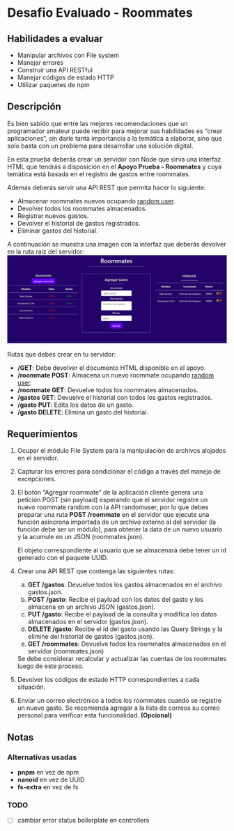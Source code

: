 # Desafio Evaluado - Roommates

## Habilidades a evaluar

-  Manipular archivos con File system
-  Manejar errores
-  Construir una API RESTful
-  Manejar códigos de estado HTTP
-  Utilizar paquetes de npm

## Descripción

Es bien sabido que entre las mejores recomendaciones que un programador amateur puede recibir para mejorar sus habilidades es “crear aplicaciones”, sin darle tanta importancia a la temática a elaborar, sino que solo basta con un problema para desarrollar una solución digital.

En esta prueba deberás crear un servidor con Node que sirva una interfaz HTML que tendrás a disposición en el **Apoyo Prueba - Roommates** y cuya temática está basada en el registro de gastos entre roommates.

Además deberás servir una API REST que permita hacer lo siguiente:

-  Almacenar roommates nuevos ocupando [random user](https://randomuser.me/api).
-  Devolver todos los roommates almacenados.
-  Registrar nuevos gastos.
-  Devolver el historial de gastos registrados.
-  Eliminar gastos del historial.

A continuación se muestra una imagen con la interfaz que deberás devolver en la ruta raíz
del servidor:
![img1](./public/images/img1.png)

Rutas que debes crear en tu servidor:

-  **/GET**: Debe devolver el documento HTML disponible en el apoyo.
-  **/roommate POST**: Almacena un nuevo roommate ocupando [random user](https://randomuser.me/api).
-  **/roommate GET**: Devuelve todos los roommates almacenados.
-  **/gastos GET**: Devuelve el historial con todos los gastos registrados.
-  **/gasto PUT**: Edita los datos de un gasto.
-  **/gasto DELETE**: Elimina un gasto del historial.

## Requerimientos

1. Ocupar el módulo File System para la manipulación de archivos alojados en el servidor.

2. Capturar los errores para condicionar el código a través del manejo de excepciones.

3. El botón “Agregar roommate” de la aplicación cliente genera una petición POST (sin payload) esperando que el servidor registre un nuevo roommate random con la API randomuser, por lo que debes preparar una ruta **POST /roommate** en el servidor que ejecute una función asíncrona importada de un archivo externo al del servidor (la función debe ser un módulo), para obtener la data de un nuevo usuario y la acumule en un JSON (roommates.json).

   El objeto correspondiente al usuario que se almacenará debe tener un id generado con el paquete UUID.

4. Crear una API REST que contenga las siguientes rutas:
   <ol type="a">
      <li><strong>GET /gastos</strong>: Devuelve todos los gastos almacenados en el archivo gastos.json.</li>
      <li><strong>POST /gasto</strong>: Recibe el payload con los datos del gasto y los almacena en un archivo JSON (gastos.json).</li>
      <li><strong>PUT /gasto</strong>: Recibe el payload de la consulta y modifica los datos almacenados en el servidor (gastos.json).</li>
      <li><strong>DELETE /gasto</strong>: Recibe el id del gasto usando las Query Strings y la elimine del historial de gastos (gastos.json).</li>
      <li><strong>GET /roommates</strong>: Devuelve todos los roommates almacenados en el servidor (roommates.json)</li>
   </ol>
   Se debe considerar recalcular y actualizar las cuentas de los roommates luego de este proceso.

5. Devolver los códigos de estado HTTP correspondientes a cada situación.

6. Enviar un correo electrónico a todos los roommates cuando se registre un nuevo gasto. Se recomienda agregar a la lista de correos su correo personal para verificar esta funcionalidad. **(Opcional)**

## Notas

### Alternativas usadas

-  **pnpm** en vez de npm
-  **nanoid** en vez de UUID
-  **fs-extra** en vez de fs

### TODO

-  [ ] cambiar error status boilerplate en controllers
